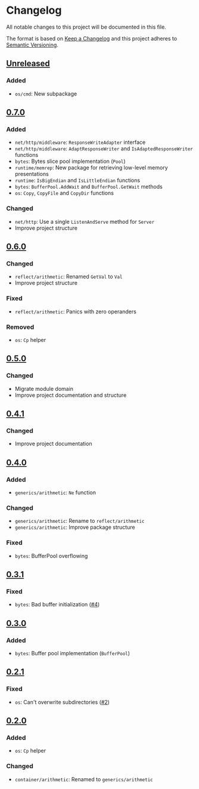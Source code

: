 # Changelog

All notable changes to this project will be documented in this file.

The format is based on [Keep a Changelog](http://keepachangelog.com/en/1.0.0/)
and this project adheres to [Semantic Versioning](http://semver.org/spec/v2.0.0.html).

[Unreleased]: https://github.com/ntrrg/ntgo/compare/v0.7.0...master
## [Unreleased][]

### Added

* `os/cmd`: New subpackage

[0.7.0]: https://github.com/ntrrg/ntgo/compare/v0.6.0...v0.7.0
## [0.7.0][]

### Added

* `net/http/middleware`: `ResponseWriteAdapter` interface
* `net/http/middleware`: `AdaptResponseWriter` and `IsAdaptedResponseWriter`
  functions
* `bytes`: Bytes slice pool implementation (`Pool`)
* `runtime/memrep`: New package for retrieving low-level memory presentations
* `runtime`: `IsBigEndian` and `IsLittleEndian` functions
* `bytes`: `BufferPool.AddWait` and `BufferPool.GetWait` methods
* `os`: `Copy`, `CopyFile` and `CopyDir` functions

### Changed

* `net/http`: Use a single `ListenAndServe` method for `Server`
* Improve project structure

[0.6.0]: https://github.com/ntrrg/ntgo/compare/v0.5.0...v0.6.0
## [0.6.0][]

### Changed

* `reflect/arithmetic`: Renamed `GetVal` to `Val`
* Improve project structure

### Fixed

* `reflect/arithmetic`: Panics with zero operanders

### Removed

* `os`: `Cp` helper

[0.5.0]: https://github.com/ntrrg/ntgo/compare/v0.4.1...v0.5.0
## [0.5.0][]

### Changed

* Migrate module domain
* Improve project documentation and structure

[0.4.1]: https://github.com/ntrrg/ntgo/compare/v0.4.0...v0.4.1
## [0.4.1][]

### Changed

* Improve project documentation

[0.4.0]: https://github.com/ntrrg/ntgo/compare/v0.3.1...v0.4.0
## [0.4.0][]

### Added

* `generics/arithmetic`: `Ne` function

### Changed

* `generics/arithmetic`: Rename to `reflect/arithmetic`
* `generics/arithmetic`: Improve package structure

### Fixed

* `bytes`: BufferPool overflowing

[0.3.1]: https://github.com/ntrrg/ntgo/compare/v0.3.0...v0.3.1
## [0.3.1][]

### Fixed

* `bytes`: Bad buffer initialization ([#4](https://github.com/ntrrg/ntgo/issues/4))

[0.3.0]: https://github.com/ntrrg/ntgo/compare/v0.2.1...v0.3.0
## [0.3.0][]

### Added

* `bytes`: Buffer pool implementation (`BufferPool`)

[0.2.1]: https://github.com/ntrrg/ntgo/compare/v0.2.0...v0.2.1
## [0.2.1][]

### Fixed

* `os`: Can't overwrite subdirectories ([#2](https://github.com/ntrrg/ntgo/issues/2))

[0.2.0]: https://github.com/ntrrg/ntgo/compare/v0.1.0...v0.2.0
## [0.2.0][]

### Added

* `os`: `Cp` helper

### Changed

* `container/arithmetic`: Renamed to `generics/arithmetic`

